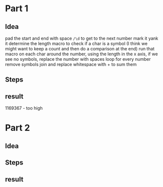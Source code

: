 
# Part 1
## Idea

pad the start and end with space
`/\d` to get to the next number
mark it
yank it
determine the length
macro to check if a char is a symbol (I think we might want to keep a count and then do a
comparison at the end)
run that macro on each char around the number, using the length in the x axis, if we see no symbols,
replace the number with spaces
loop for every number
remove symbols
join and replace whitespace with + to sum them

## Steps


## result
1169367 - too high

# Part 2
## Idea


## Steps


## result

